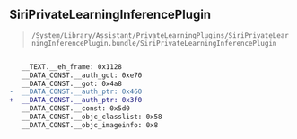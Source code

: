 ## SiriPrivateLearningInferencePlugin

> `/System/Library/Assistant/PrivateLearningPlugins/SiriPrivateLearningInferencePlugin.bundle/SiriPrivateLearningInferencePlugin`

```diff

   __TEXT.__eh_frame: 0x1128
   __DATA_CONST.__auth_got: 0xe70
   __DATA_CONST.__got: 0x4a8
-  __DATA_CONST.__auth_ptr: 0x460
+  __DATA_CONST.__auth_ptr: 0x3f0
   __DATA_CONST.__const: 0x5d0
   __DATA_CONST.__objc_classlist: 0x58
   __DATA_CONST.__objc_imageinfo: 0x8

```
